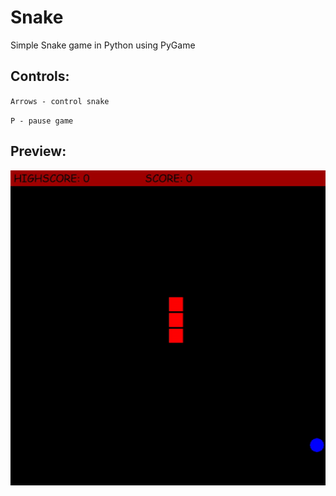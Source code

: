 # Snake
Simple Snake game in Python using PyGame

## Controls:
`Arrows - control snake`

`P - pause game`

## Preview:

![](src/Video.gif)
